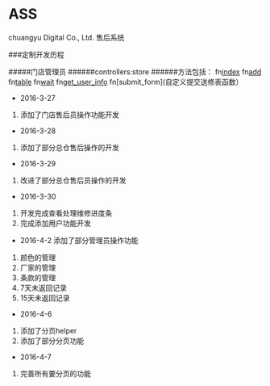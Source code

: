 # ASS
chuangyu Digital Co., Ltd. 售后系统


###定制开发历程


#####门店管理员
######controllers:store
######方法包括：
        fn[index](门店用户首页)
        fn[add](门店用户添加送修表)
        fn[table](门店用户显示送修列表)
        fn[wait](门店待处理事项)
        fn[get_user_info](自定义获取用户session函数)
        fn[submit_form](自定义提交送修表函数）

* 2016-3-27
1. 添加了门店售后员操作功能开发
* 2016-3-28
1. 添加了部分总仓售后操作的开发
* 2016-3-29
1. 改进了部分总仓售后员操作的开发
* 2016-3-30
1. 开发完成查看处理维修进度条
2. 完成添加用户功能开发
* 2016-4-2
添加了部分管理员操作功能
1. 颜色的管理
2. 厂家的管理
3. 条款的管理
4. 7天未返回记录
5. 15天未返回记录

* 2016-4-6
1. 添加了分页helper
2. 添加了部分分页功能

* 2016-4-7
1. 完善所有要分页的功能
